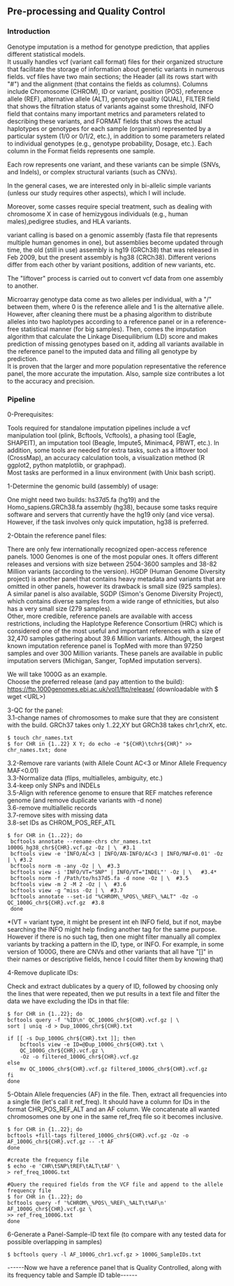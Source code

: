 ## Pre-processing and Quality Control  

### Introduction  
Genotype imputation is a method for genotype prediction, that applies different statistical models.  
It usually handles vcf (variant call format) files for their organized structure that facilitate the storage of information about genetic variants in numerous fields. vcf files have two main sections; the Header (all its rows start with "#") and the alignment (that contains the fields as columns). Columns include Chromosome (CHROM), ID or variant, position (POS), reference allele (REF), alternative allele (ALT), genotype quality (QUAL), FILTER field that shows the filtration status of variants against some threshold, INFO field that contains many important metrics and parameters related to describing these variants, and FORMAT fields that shows the actual haplotypes or genotypes for each sample (organism) represented by a particular system (1/0 or 0/1/2, etc.), in addition to some parameters related to individual genotypes (e.g., genotype probability, Dosage, etc.). Each column in the Format fields represents one sample.  
  
Each row represents one variant, and these variants can be simple (SNVs, and Indels), or complex structural variants (such as CNVs).  

In the general cases, we are interested only in bi-allelic simple variants (unless our study requires other aspects), which I will include.  
  
Moreover, some casses  require special treatment, such as dealing with chromosome X in case of hemizygous individuals (e.g., human males),pedigree studies, and HLA variants.  
  
variant calling is based on a genomic assembly (fasta file that represents multiple human genomes in one), but assemblies become updated through time, the old (still in use) assembly is hg19 (GRCh38) that was released in Feb 2009, but the present assembly is hg38 (CRCh38). Different verions differ from each other by variant positions, addition of new variants, etc.  
  
The "liftover" process is carried out to convert vcf data from one assembly to another.  
  
Microarray genotype data come as two alleles per individual, with a "/" between them, where 0 is the reference allele and 1 is the alternative allele. However, after cleaning there must be a phasing algorithm to distribute alleles into two haplotypes according to a reference panel or in a reference-free statistical manner (for big samples). Then, comes the imputation algorithm that calculate the Linkage Disequilibrium (LD) score and makes prediction of missing genotypes based on it, adding all variants available in the reference panel to the imputed data and filling all genotype by prediction.  
It is proven that the larger and more population representative the reference panel, the more accurate the imputation. Also, sample size contributes a lot to the accuracy and precision.  
  
### Pipeline  
  
0-Prerequisites:  
  
Tools required for standalone imputation pipelines include a vcf manipulation tool (plink, Bcftools, Vcftools), a phasing tool (Eagle, SHAPEIT), an imputation tool (Beagle, Impute5, Minimac4, PBWT, etc.). In addition, some tools are needed for extra tasks, such as a liftover tool (CrossMap), an accuracy calculation tools, a visualization method (R ggplot2, python matplotlib, or graphpad).  
Most tasks are performed in a linux environment (with Unix bash script).  
  
1-Determine the genomic build (assembly) of usage:  
  
One might need two builds: hs37d5.fa (hg19) and the Homo_sapiens.GRCh38.fa assembly (hg38), because some tasks require software and servers that currently have the hg19 only (and vice versa). However, if the task involves only quick imputation, hg38 is preferred.  
  
2-Obtain the reference panel files:  

There are only few internationally recognized open-access reference panels. 1000 Genomes is one of the most popular ones. It offers different releases and versions with size between 2504-3600 samples and 38-82 Million variants (according to the version). HGDP (Human Genome Diversity project) is another panel that contains heavy metadata and variants that are omitted in other panels, however its drawback is small size (925 samples). A similar panel is also available, SGDP (Simon's Genome Diversity Project), which contains diverse samples from a wide range of ethnicities, but also has a very small size (279 samples).  
Other, more credible, reference panels are available with access restrictions, including the Haplotype Reference Consortium (HRC) which is considered one of the most useful and important references with a size of 32,470 samples gathering about 39.6 Million variants. Although, the largest known imputation reference panel is TopMed with more than 97250 samples and over 300 Million variants. These panels are available in public imputation servers (Michigan, Sanger, TopMed imputation servers).  
  
We will take 1000G as an example.  
Choose the preferred release (and pay attention to the build):  
https://ftp.1000genomes.ebi.ac.uk/vol1/ftp/release/  (downloadable with $ wget \<URL\>)  
  
3-QC for the panel:  
  3.1-change names of chromosomes to make sure that they are consistent with the build. GRCh37 takes only 1..22,XY but GRCh38 takes chr1,chrX, etc.  
   
    $ touch chr_names.txt  
    $ for CHR in {1..22} X Y; do echo -e "${CHR}\tchr${CHR}" >> chr_names.txt; done   
  
  3.2-Remove rare variants (with Allele Count AC<3 or Minor Allele Frequency MAF<0.01)  
  3.3-Normalize data (flips, multialleles, ambiguity, etc.)  
  3.4-keep only SNPs and INDELs  
  3.5-Align with reference genome to ensure that REF matches reference genome (and remove duplicate variants with -d none)  
  3.6-remove multiallelic records  
  3.7-remove sites with missing data  
  3.8-set IDs as CHROM_POS_REF_ATL  
  
    $ for CHR in {1..22}; do    
     bcftools annotate --rename-chrs chr_names.txt 1000G_hg38_chr${CHR}.vcf.gz -Oz | \  #3.1     
     bcftools view -e 'INFO/AC<3 | INFO/AN-INFO/AC<3 | INFO/MAF<0.01' -Oz | \ #3.2   
     bcftools norm -m -any -Oz | \  #3.3   
     bcftools view -i 'INFO/VT="SNP" | INFO/VT="INDEL"' -Oz | \   #3.4*  
     bcftools norm -f /Path/to/hs37d5.fa -d none -Oz | \  #3.5   
     bcftools view -m 2 -M 2 -Oz | \  #3.6    
     bcftools view -g ^miss -Oz | \  #3.7    
     bcftools annotate --set-id "%CHROM\_%POS\_%REF\_%ALT" -Oz -o QC_1000G_chr${CHR}.vcf.gz  #3.8  
     done  
  
*(VT = variant type, it might be present int eh INFO field, but if not, maybe searching the INFO might help finding another tag for the same purpose. However if there is no such tag, then one might filter manually all complex variants by tracking a pattern in the ID, type, or INFO. For example, in some version of 1000G, there are CNVs and other variants that all have "[]" in their names or descriptive fields, hence I could filter them by knowing that)  
  
4-Remove duplicate IDs:  

Check and extract dublicates by a query of ID, followed by choosing only the lines that were repeated, then we put results in a text file and filter the data we have excluding the IDs in that file:   
  
    $ for CHR in {1..22}; do   
    bcftools query -f '%ID\n' QC_1000G_chr${CHR}.vcf.gz | \  
    sort | uniq -d > Dup_1000G_chr${CHR}.txt  
  
    if [[ -s Dup_1000G_chr${CHR}.txt ]]; then  
    	bcftools view -e ID=@Dup_1000G_chr${CHR}.txt \  
    	QC_1000G_chr${CHR}.vcf.gz \  
        -Oz -o filtered_1000G_chr${CHR}.vcf.gz  
    else   
    	mv QC_1000G_chr${CHR}.vcf.gz filtered_1000G_chr${CHR}.vcf.gz  
    fi  
    done  
  
5-Obtain Allele frequencies (AF) in the file. Then, extract all frequencies into a single file (let's call it ref_freq). It should have a column for IDs in the format CHR_POS_REF_ALT and an AF column. We concatenate all wanted chromosomes one by one in the same ref_freq file so it becomes inclusive.  
   
    $ for CHR in {1..22}; do  
    bcftools +fill-tags filtered_1000G_chr${CHR}.vcf.gz -Oz -o AF_1000G_chr${CHR}.vcf.gz -- -t AF  
    done  
  
    #create the frequency file
    $ echo -e 'CHR\tSNP\tREF\tALT\tAF' \
    > ref_freq_1000G.txt
 
    #Query the required fields from the VCF file and append to the allele frequency file  
    $ for CHR in {1..22}; do  
    bcftools query -f '%CHROM\_%POS\_%REF\_%ALT\t%AF\n' AF_1000G_chr${CHR}.vcf.gz \  
    >> ref_freq_1000G.txt  
    done  
  
6-Generate a Panel-Sample-ID text file (to compare with any tested data for possible overlapping in samples)  
  
    $ bcftools query -l AF_1000G_chr1.vcf.gz > 1000G_SampleIDs.txt  
  
  
------Now we have a reference panel that is Quality Controlled, along with its frequency table and Sample ID table------